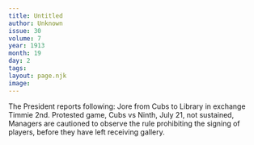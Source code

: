 ```yaml
---
title: Untitled
author: Unknown
issue: 30
volume: 7
year: 1913
month: 19
day: 2
tags:
layout: page.njk
image:
---
```

The President reports following:    Jore from Cubs to Library in exchange Timmie 2nd. Protested game, Cubs vs Ninth, July 21, not sustained, Managers are cautioned to observe the rule prohibiting the signing of players, before they have left receiving gallery. 





